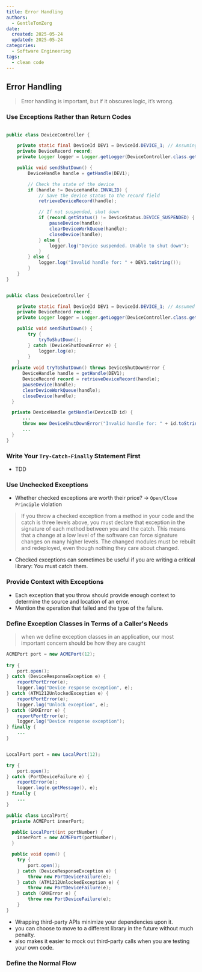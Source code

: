 ```yaml
---
title: Error Handling
authors:
  - GentleTomZerg
date:
  created: 2025-05-24
  updated: 2025-05-24
categories:
  - Software Engineering
tags:
  - clean code
---
```


## Error Handling

> Error handling is important, but if it obscures logic, it’s wrong.

### Use Exceptions Rather than Return Codes

  <div class="grid" markdown>

```java title="Use Return Codes"

public class DeviceController {

    private static final DeviceId DEV1 = DeviceId.DEVICE_1; // Assuming a predefined constant
    private DeviceRecord record;
    private Logger logger = Logger.getLogger(DeviceController.class.getName());

    public void sendShutDown() {
        DeviceHandle handle = getHandle(DEV1);

        // Check the state of the device
        if (handle != DeviceHandle.INVALID) {
            // Save the device status to the record field
            retrieveDeviceRecord(handle);

            // If not suspended, shut down
            if (record.getStatus() != DeviceStatus.DEVICE_SUSPENDED) {
                pauseDevice(handle);
                clearDeviceWorkQueue(handle);
                closeDevice(handle);
            } else {
                logger.log("Device suspended. Unable to shut down");
            }
        } else {
            logger.log("Invalid handle for: " + DEV1.toString());
        }
    }
}

```

```java title="Use Exceptions"

public class DeviceController {

    private static final DeviceId DEV1 = DeviceId.DEVICE_1; // Assumed constant
    private DeviceRecord record;
    private Logger logger = Logger.getLogger(DeviceController.class.getName());

    public void sendShutDown() {
        try {
            tryToShutDown();
        } catch (DeviceShutDownError e) {
            logger.log(e);
        }
    }
  private void tryToShutDown() throws DeviceShutDownError {
      DeviceHandle handle = getHandle(DEV1);
      DeviceRecord record = retrieveDeviceRecord(handle);
      pauseDevice(handle);
      clearDeviceWorkQueue(handle);
      closeDevice(handle);
  }

  private DeviceHandle getHandle(DeviceID id) {
      ...
      throw new DeviceShutDownError("Invalid handle for: " + id.toString());
      ...
  }
}
```

  </div>

  <!-- more -->

### Write Your `Try-Catch-Finally` Statement First

- TDD

### Use Unchecked Exceptions

- Whether checked exceptions are worth their price? -> `Open/Close Principle` violation

> If you throw a checked exception from a method in your code and the catch is three levels above,
> you must declare that exception in the signature of each method between you and the catch.
> This means that a change at a low level of the software can force signature changes on many higher levels.
> The changed modules must be rebuilt and redeployed, even though nothing they care about changed.

- Checked exceptions can sometimes be useful if you are writing a critical library: You must catch them.

### Provide Context with Exceptions

- Each exception that you throw should provide enough context to determine the source and location of an error.
- Mention the operation that failed and the type of the failure.

### Define Exception Classes in Terms of a Caller's Needs

> when we define exception classes in an application, our most important concern should be how they are caught

<div class="grid" markdown>
    
```java title="Poor Exception Classification"
ACMEPort port = new ACMEPort(12);
    
try {
    port.open();
} catch (DeviceResponseException e) {
    reportPortError(e);
    logger.log("Device response exception", e);
} catch (ATM1212UnlockedException e) {
    reportPortError(e);
    logger.log("Unlock exception", e);
} catch (GMXError e) {
    reportPortError(e);
    logger.log("Device response exception");
} finally {
    ...
}
```

```java title="Exception with wrapper"

LocalPort port = new LocalPort(12);

try {
    port.open();
} catch (PortDeviceFailure e) {
    reportError(e);
    logger.log(e.getMessage(), e);
} finally {
    ...
}

public class LocalPort{
  private ACMEPort innerPort;

  public LocalPort(int portNumber) {
    innerPort = new ACMEPort(portNumber);
  }

  public void open() {
    try {
        port.open();
    } catch (DeviceResponseException e) {
        throw new PortDeviceFailure(e);
    } catch (ATM1212UnlockedException e) {
        throw new PortDeviceFailure(e);
    } catch (GMXError e) {
        throw new PortDeviceFailure(e);
    }
}
```

</div>

- Wrapping third-party APIs minimize your dependencies upon it.
- you can choose to move to a different library in the future without much penalty.
- also makes it easier to mock out third-party calls when you are testing your own code.

### Define the Normal Flow
